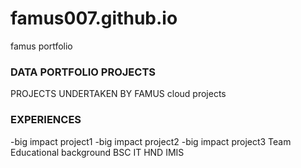# famus007.github.io
famus portfolio
### DATA PORTFOLIO PROJECTS
PROJECTS UNDERTAKEN BY FAMUS
cloud projects
### EXPERIENCES
-big impact project1
-big impact project2
-big impact project3
Team Educational background
BSC IT
HND IMIS
